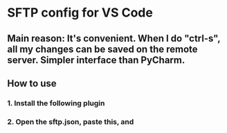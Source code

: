 # SFTP config for VS Code

## Main reason: It's convenient. When I do "ctrl-s", all my changes can be saved on the remote server. Simpler interface than PyCharm.

## How to use

### 1. Install the following plugin

### 2. Open the sftp.json, paste this, and 

